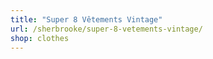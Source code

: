 ```yaml
---
title: "Super 8 Vêtements Vintage"
url: /sherbrooke/super-8-vetements-vintage/
shop: clothes
---
```

